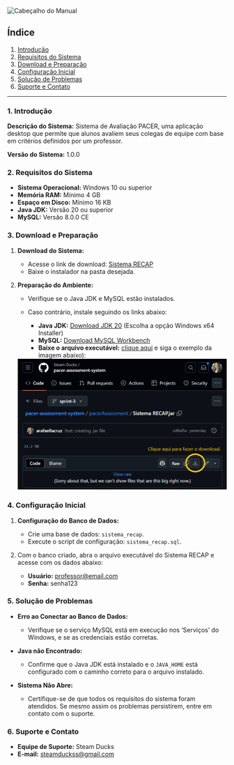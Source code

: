 ![Cabeçalho do Manual](/assets/Manual%20do%20Usuario%20-%20cabeçalho.jpeg)

## Índice

1. [Introdução](#introdução)
2. [Requisitos do Sistema](#requisitos-do-sistema)
3. [Download e Preparação](#download-e-preparação)
4. [Configuração Inicial](#configuração-inicial)
5. [Solução de Problemas](#solução-de-problemas)
6. [Suporte e Contato](#suporte-e-contato)

---

### 1. Introdução

**Descrição do Sistema:**  Sistema de Avaliação PACER, uma aplicação desktop que permite que alunos avaliem seus colegas de equipe com base em critérios definidos por um professor.

**Versão do Sistema:** 1.0.0

### 2. Requisitos do Sistema

- **Sistema Operacional:** Windows 10 ou superior
- **Memória RAM:** Mínimo 4 GB
- **Espaço em Disco:** Mínimo 16 KB
- **Java JDK:** Versão 20 ou superior
- **MySQL:** Versão 8.0.0 CE

### 3. Download e Preparação

1. **Download do Sistema:**  
   - Acesse o link de download: [Sistema RECAP](https://github.com/Steam-Ducks/pacer-assessment-system/blob/sprint-3/pacerAssessment/Sistema%20RECAP.jar)
   - Baixe o instalador na pasta desejada.


2. **Preparação do Ambiente:** 
   - Verifique se o Java JDK e MySQL estão instalados. 
   - Caso contrário, instale seguindo os links abaixo:

     - **Java JDK:** [Download JDK 20](https://www.oracle.com/java/technologies/javase/jdk20-archive-downloads.html) (Escolha a opção Windows x64 Installer)
     - **MySQL:** [Download MySQL Workbench](https://dev.mysql.com/downloads/workbench/)
     - **Baixe o arquivo executável:** [clique aqui](https://github.com/Steam-Ducks/pacer-assessment-system/blob/sprint-3/pacerAssessment/Sistema%20RECAP.jar) e siga o exemplo da imagem abaixo):


   <div align="center">
        <img src="/assets/exemplo-download.PNG" alt="exemplo-download" width="500">
    </div>
  
### 4. Configuração Inicial

   1. **Configuração do Banco de Dados:**

      - Crie uma base de dados: `sistema_recap`.
      - Execute o script de configuração: `sistema_recap.sql`.

   2. Com o banco criado, abra o arquivo executável do Sistema RECAP e acesse com os dados abaixo:
      - **Usuário:** professor@email.com
      - **Senha:** senha123

### 5. Solução de Problemas

- **Erro ao Conectar ao Banco de Dados:** 
  - Verifique se o serviço MySQL está em execução nos ‘Serviços’ do Windows, e se as credenciais estão corretas.

- **Java não Encontrado:** 
  - Confirme que o Java JDK está instalado e o `JAVA_HOME` está configurado com o caminho correto para o arquivo instalado.

- **Sistema Não Abre:** 
  - Certifique-se de que todos os requisitos do sistema foram atendidos. Se mesmo assim os problemas persistirem, entre em contato com o suporte.

### 6. Suporte e Contato

- **Equipe de Suporte:** Steam Ducks
- **E-mail:** steamduckss@gmail.com
